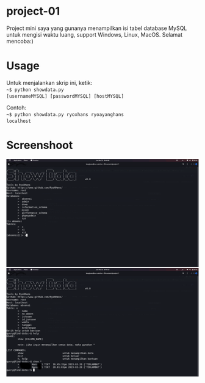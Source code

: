 # project-01
Project mini saya yang gunanya menampilkan isi tabel database MySQL untuk mengisi waktu luang, support Windows, Linux, MacOS. Selamat mencoba:)

# Usage
Untuk menjalankan skrip ini, ketik:<br>
<code>~$ python showdata.py [usernameMYSQL] [passwordMYSQL] [hostMYSQL]</code>

Contoh:<br>
<code>~$ python showdata.py ryoxhans ryoayanghans localhost</code>

# Screenshoot
![screenshoot1.png](https://github.com/RyoXHans/project-01/blob/main/screenshoot1.png?raw=true)
![screenshoot2.png](https://github.com/RyoXHans/project-01/blob/main/screenshoot2.png?raw=true)
